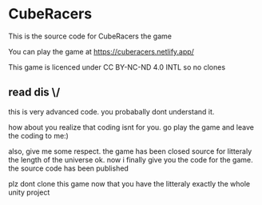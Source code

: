 # CubeRacers

This is the source code for CubeRacers the game

You can play the game at https://cuberacers.netlify.app/

This game is licenced under CC BY-NC-ND 4.0 INTL so no clones

## read dis \\/

this is very advanced code. you probabally dont understand it.

how about you realize that coding isnt for you. go play the game and leave the coding to me:)

also, give me some respect. the game has been closed source for litteraly the length of the universe ok. now i finally give you the code for the game. the source code has been published

plz dont clone this game now that you have the litteraly exactly the whole unity project
